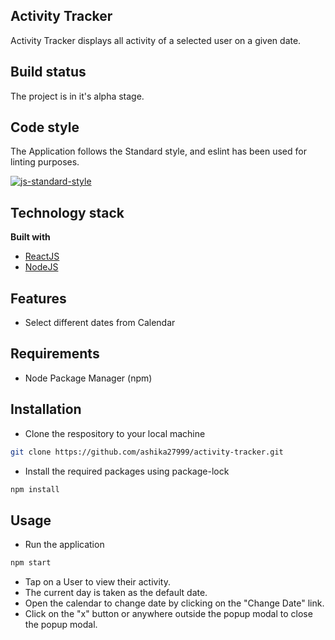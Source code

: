 ## Activity Tracker
Activity Tracker displays all activity of a selected user on a given date.

## Build status
The project is in it's alpha stage. 

## Code style
The Application follows the Standard style, and eslint has been used for linting purposes.

[![js-standard-style](https://img.shields.io/badge/code%20style-standard-brightgreen.svg?style=flat)](https://github.com/feross/standard)

## Technology stack
<b>Built with</b>
- [ReactJS](https://reactjs.org)
- [NodeJS](https://nodejs.dev/)

## Features
- Select different dates from Calendar

## Requirements
- Node Package Manager (npm)

## Installation
- Clone the respository to your local machine
```sh
git clone https://github.com/ashika27999/activity-tracker.git
```

- Install the required packages using package-lock
```sh
npm install
```

## Usage
- Run the application
```sh
npm start
```
- Tap on a User to view their activity.
- The current day is taken as the default date.
- Open the calendar to change date by clicking on the "Change Date" link.
- Click on the "x" button or anywhere outside the popup modal to close the popup modal.
